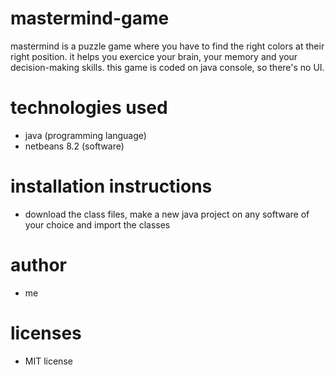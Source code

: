 # mastermind-game
mastermind is a puzzle game where you have to find the right colors at their right position. it helps you exercice your brain, your memory and your decision-making skills. this game is coded on java console, so there's no UI.

# technologies used
- java (programming language)
- netbeans 8.2 (software)

# installation instructions
- download the class files, make a new java project on any software of your choice and import the classes

# author
- me

# licenses
- MIT license
